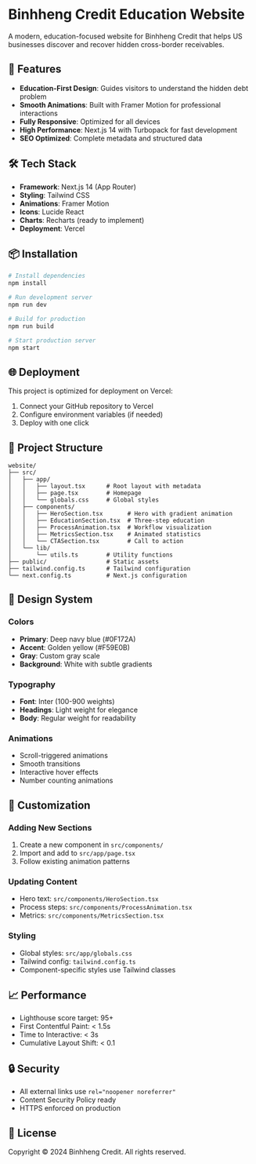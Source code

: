 # Binhheng Credit Education Website

A modern, education-focused website for Binhheng Credit that helps US businesses discover and recover hidden cross-border receivables.

## 🚀 Features

- **Education-First Design**: Guides visitors to understand the hidden debt problem
- **Smooth Animations**: Built with Framer Motion for professional interactions
- **Fully Responsive**: Optimized for all devices
- **High Performance**: Next.js 14 with Turbopack for fast development
- **SEO Optimized**: Complete metadata and structured data

## 🛠️ Tech Stack

- **Framework**: Next.js 14 (App Router)
- **Styling**: Tailwind CSS
- **Animations**: Framer Motion
- **Icons**: Lucide React
- **Charts**: Recharts (ready to implement)
- **Deployment**: Vercel

## 📦 Installation

```bash
# Install dependencies
npm install

# Run development server
npm run dev

# Build for production
npm run build

# Start production server
npm start
```

## 🌐 Deployment

This project is optimized for deployment on Vercel:

1. Connect your GitHub repository to Vercel
2. Configure environment variables (if needed)
3. Deploy with one click

## 📁 Project Structure

```
website/
├── src/
│   ├── app/
│   │   ├── layout.tsx      # Root layout with metadata
│   │   ├── page.tsx        # Homepage
│   │   └── globals.css     # Global styles
│   ├── components/
│   │   ├── HeroSection.tsx       # Hero with gradient animation
│   │   ├── EducationSection.tsx  # Three-step education
│   │   ├── ProcessAnimation.tsx  # Workflow visualization
│   │   ├── MetricsSection.tsx    # Animated statistics
│   │   └── CTASection.tsx        # Call to action
│   └── lib/
│       └── utils.ts        # Utility functions
├── public/                 # Static assets
├── tailwind.config.ts      # Tailwind configuration
└── next.config.ts          # Next.js configuration
```

## 🎨 Design System

### Colors
- **Primary**: Deep navy blue (#0F172A)
- **Accent**: Golden yellow (#F59E0B)
- **Gray**: Custom gray scale
- **Background**: White with subtle gradients

### Typography
- **Font**: Inter (100-900 weights)
- **Headings**: Light weight for elegance
- **Body**: Regular weight for readability

### Animations
- Scroll-triggered animations
- Smooth transitions
- Interactive hover effects
- Number counting animations

## 🔧 Customization

### Adding New Sections
1. Create a new component in `src/components/`
2. Import and add to `src/app/page.tsx`
3. Follow existing animation patterns

### Updating Content
- Hero text: `src/components/HeroSection.tsx`
- Process steps: `src/components/ProcessAnimation.tsx`
- Metrics: `src/components/MetricsSection.tsx`

### Styling
- Global styles: `src/app/globals.css`
- Tailwind config: `tailwind.config.ts`
- Component-specific styles use Tailwind classes

## 📈 Performance

- Lighthouse score target: 95+
- First Contentful Paint: < 1.5s
- Time to Interactive: < 3s
- Cumulative Layout Shift: < 0.1

## 🔒 Security

- All external links use `rel="noopener noreferrer"`
- Content Security Policy ready
- HTTPS enforced on production

## 📝 License

Copyright © 2024 Binhheng Credit. All rights reserved.
